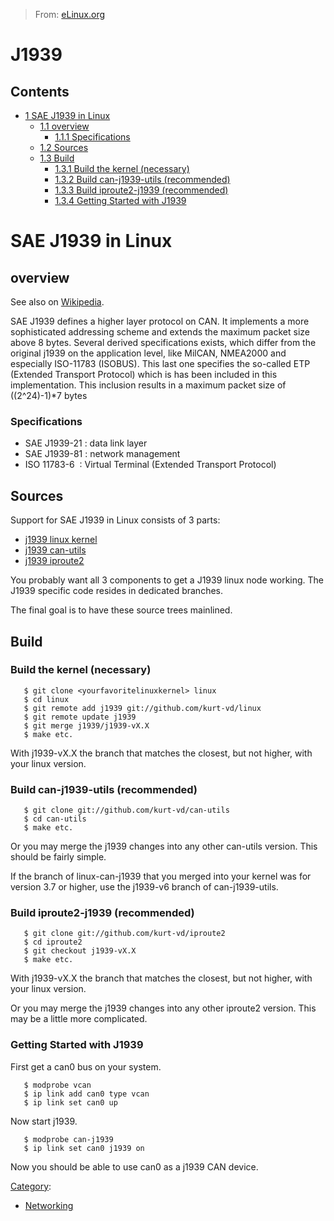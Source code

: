 > From: [eLinux.org](http://eLinux.org/J1939 "http://eLinux.org/J1939")


# J1939



## Contents

-   [1 SAE J1939 in Linux](#sae-j1939-in-linux)
    -   [1.1 overview](#overview)
        -   [1.1.1 Specifications](#specifications)
    -   [1.2 Sources](#sources)
    -   [1.3 Build](#build)
        -   [1.3.1 Build the kernel
            (necessary)](#build-the-kernel-necessary)
        -   [1.3.2 Build can-j1939-utils
            (recommended)](#build-can-j1939-utils-recommended)
        -   [1.3.3 Build iproute2-j1939
            (recommended)](#build-iproute2-j1939-recommended)
        -   [1.3.4 Getting Started with
            J1939](#getting-started-with-j1939)

# SAE J1939 in Linux

## overview

See also on [Wikipedia](http://en.wikipedia.org/wiki/J1939).

SAE J1939 defines a higher layer protocol on CAN. It implements a more
sophisticated addressing scheme and extends the maximum packet size
above 8 bytes. Several derived specifications exists, which differ from
the original j1939 on the application level, like MilCAN, NMEA2000 and
especially ISO-11783 (ISOBUS). This last one specifies the so-called ETP
(Extended Transport Protocol) which is has been included in this
implementation. This inclusion results in a maximum packet size of
((2\^24)-1)\*7 bytes

### Specifications

-   SAE J1939-21 : data link layer
-   SAE J1939-81 : network management
-   ISO 11783-6  : Virtual Terminal (Extended Transport Protocol)

## Sources

Support for SAE J1939 in Linux consists of 3 parts:

-   [j1939 linux kernel](http://github.com/kurt-vd/linux)
-   [j1939 can-utils](http://github.com/kurt-vd/can-utils)
-   [j1939 iproute2](http://github.com/kurt-vd/iproute2)

You probably want all 3 components to get a J1939 linux node working.
The J1939 specific code resides in dedicated branches.

The final goal is to have these source trees mainlined.

## Build

### Build the kernel (necessary)

       $ git clone <yourfavoritelinuxkernel> linux
       $ cd linux
       $ git remote add j1939 git://github.com/kurt-vd/linux
       $ git remote update j1939
       $ git merge j1939/j1939-vX.X
       $ make etc.

With j1939-vX.X the branch that matches the closest, but not higher,
with your linux version.

### Build can-j1939-utils (recommended)

       $ git clone git://github.com/kurt-vd/can-utils
       $ cd can-utils
       $ make etc.

Or you may merge the j1939 changes into any other can-utils version.
This should be fairly simple.

If the branch of linux-can-j1939 that you merged into your kernel was
for version 3.7 or higher, use the j1939-v6 branch of can-j1939-utils.

### Build iproute2-j1939 (recommended)

       $ git clone git://github.com/kurt-vd/iproute2
       $ cd iproute2
       $ git checkout j1939-vX.X
       $ make etc.

With j1939-vX.X the branch that matches the closest, but not higher,
with your linux version.

Or you may merge the j1939 changes into any other iproute2 version. This
may be a little more complicated.

### Getting Started with J1939

First get a can0 bus on your system.

       $ modprobe vcan
       $ ip link add can0 type vcan
       $ ip link set can0 up

Now start j1939.

       $ modprobe can-j1939
       $ ip link set can0 j1939 on

Now you should be able to use can0 as a j1939 CAN device.


[Category](http://eLinux.org/Special:Categories "Special:Categories"):

-   [Networking](http://eLinux.org/Category:Networking "Category:Networking")

